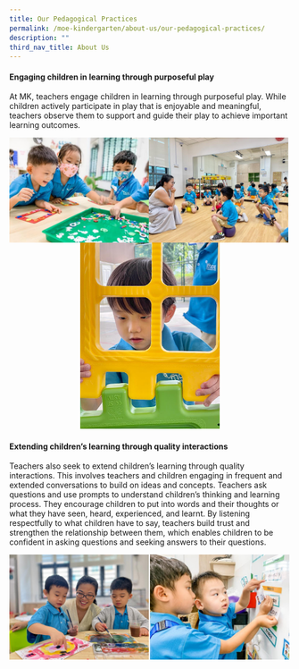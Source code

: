 ```yaml
---
title: Our Pedagogical Practices
permalink: /moe-kindergarten/about-us/our-pedagogical-practices/
description: ""
third_nav_title: About Us
---
```

#### Engaging children in learning through purposeful play
At MK, teachers engage children in learning through purposeful play. While children actively participate in play that is enjoyable and meaningful, teachers observe them to support and guide their play to achieve important learning outcomes.

<center>
<img src="/images/mk1.jpg" style="width: 250px; float:left;"><img src="/images/mk2.jpg" style="width: 250px; float:left;"> <br><img src="/images/mk3.jpg" style="width: 250px;">
	</center>

#### Extending children’s learning through quality interactions
Teachers also seek to extend children’s learning through quality interactions. This involves teachers and children engaging in frequent and extended conversations to build on ideas and concepts.
Teachers ask questions and use prompts to understand children’s thinking and learning process. They encourage children to put into words and their thoughts or what they have seen, heard, experienced, and learnt.
By listening respectfully to what children have to say, teachers build trust and strengthen the relationship between them, which enables children to be confident in asking questions and seeking answers to their questions.
<center>
<img src="/images/mk4.jpg" style="width: 250px; float:left;"><img src="/images/mk5.jpg" style="width: 250px;"></center>